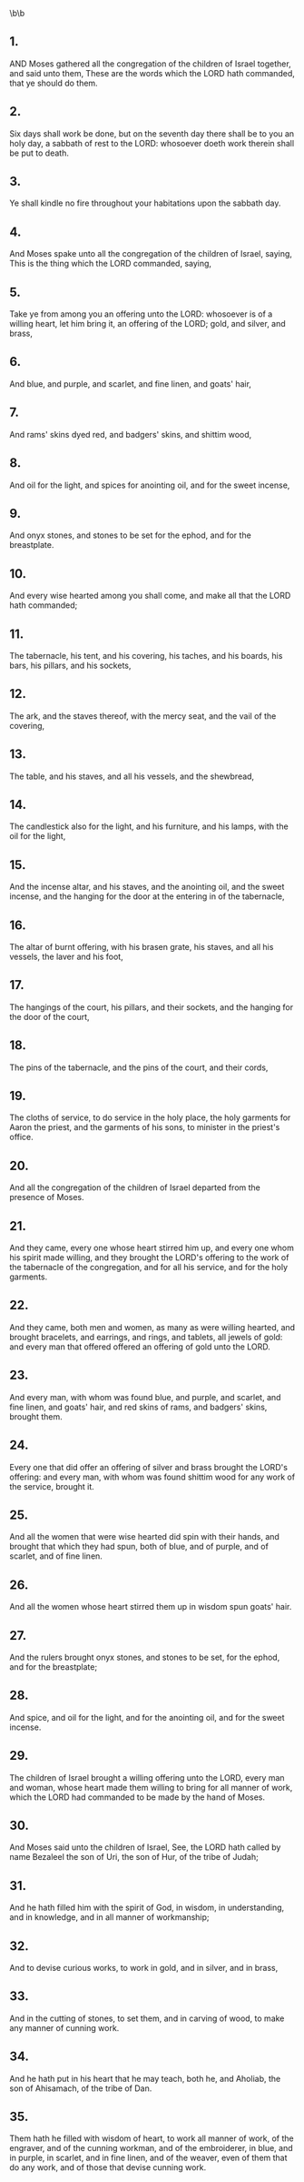 \b\b
## 1.
AND Moses gathered all the congregation of the children of Israel together, and said unto them, These are the words which the LORD hath commanded, that ye should do them.
## 2.
Six days shall work be done, but on the seventh day there shall be to you an holy day, a sabbath of rest to the LORD: whosoever doeth work therein shall be put to death.
## 3.
Ye shall kindle no fire throughout your habitations upon the sabbath day.
## 4.
And Moses spake unto all the congregation of the children of Israel, saying, This is the thing which the LORD commanded, saying,
## 5.
Take ye from among you an offering unto the LORD: whosoever is of a willing heart, let him bring it, an offering of the LORD; gold, and silver, and brass,
## 6.
And blue, and purple, and scarlet, and fine linen, and goats' hair,
## 7.
And rams' skins dyed red, and badgers' skins, and shittim wood,
## 8.
And oil for the light, and spices for anointing oil, and for the sweet incense,
## 9.
And onyx stones, and stones to be set for the ephod, and for the breastplate.
## 10.
And every wise hearted among you shall come, and make all that the LORD hath commanded;
## 11.
The tabernacle, his tent, and his covering, his taches, and his boards, his bars, his pillars, and his sockets,
## 12.
The ark, and the staves thereof, with the mercy seat, and the vail of the covering,
## 13.
The table, and his staves, and all his vessels, and the shewbread,
## 14.
The candlestick also for the light, and his furniture, and his lamps, with the oil for the light,
## 15.
And the incense altar, and his staves, and the anointing oil, and the sweet incense, and the hanging for the door at the entering in of the tabernacle,
## 16.
The altar of burnt offering, with his brasen grate, his staves, and all his vessels, the laver and his foot,
## 17.
The hangings of the court, his pillars, and their sockets, and the hanging for the door of the court,
## 18.
The pins of the tabernacle, and the pins of the court, and their cords,
## 19.
The cloths of service, to do service in the holy place, the holy garments for Aaron the priest, and the garments of his sons, to minister in the priest's office.
## 20.
And all the congregation of the children of Israel departed from the presence of Moses.
## 21.
And they came, every one whose heart stirred him up, and every one whom his spirit made willing, and they brought the LORD's offering to the work of the tabernacle of the congregation, and for all his service, and for the holy garments.
## 22.
And they came, both men and women, as many as were willing hearted, and brought bracelets, and earrings, and rings, and tablets, all jewels of gold: and every man that offered offered an offering of gold unto the LORD.
## 23.
And every man, with whom was found blue, and purple, and scarlet, and fine linen, and goats' hair, and red skins of rams, and badgers' skins, brought them.
## 24.
Every one that did offer an offering of silver and brass brought the LORD's offering: and every man, with whom was found shittim wood for any work of the service, brought it.
## 25.
And all the women that were wise hearted did spin with their hands, and brought that which they had spun, both of blue, and of purple, and of scarlet, and of fine linen.
## 26.
And all the women whose heart stirred them up in wisdom spun goats' hair.
## 27.
And the rulers brought onyx stones, and stones to be set, for the ephod, and for the breastplate;
## 28.
And spice, and oil for the light, and for the anointing oil, and for the sweet incense.
## 29.
The children of Israel brought a willing offering unto the LORD, every man and woman, whose heart made them willing to bring for all manner of work, which the LORD had commanded to be made by the hand of Moses.
## 30.
And Moses said unto the children of Israel, See, the LORD hath called by name Bezaleel the son of Uri, the son of Hur, of the tribe of Judah;
## 31.
And he hath filled him with the spirit of God, in wisdom, in understanding, and in knowledge, and in all manner of workmanship;
## 32.
And to devise curious works, to work in gold, and in silver, and in brass,
## 33.
And in the cutting of stones, to set them, and in carving of wood, to make any manner of cunning work.
## 34.
And he hath put in his heart that he may teach, both he, and Aholiab, the son of Ahisamach, of the tribe of Dan.
## 35.
Them hath he filled with wisdom of heart, to work all manner of work, of the engraver, and of the cunning workman, and of the embroiderer, in blue, and in purple, in scarlet, and in fine linen, and of the weaver, even of them that do any work, and of those that devise cunning work.
